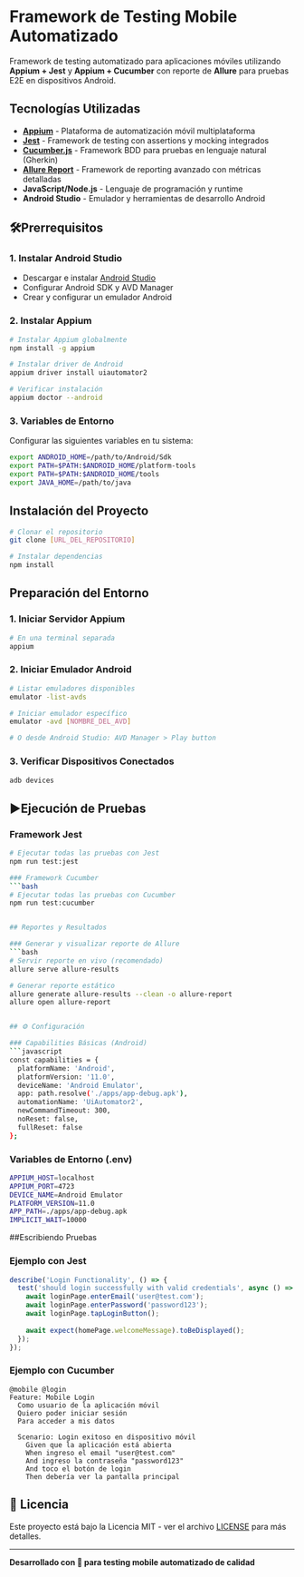 # Framework de Testing Mobile Automatizado

Framework de testing automatizado para aplicaciones móviles utilizando **Appium + Jest** y **Appium + Cucumber** con reporte de **Allure** para pruebas E2E en dispositivos Android.

##  Tecnologías Utilizadas

- **[Appium](https://appium.io/)** - Plataforma de automatización móvil multiplataforma
- **[Jest](https://jestjs.io/)** - Framework de testing con assertions y mocking integrados
- **[Cucumber.js](https://cucumber.io/docs/cucumber/)** - Framework BDD para pruebas en lenguaje natural (Gherkin)
- **[Allure Report](https://docs.qameta.io/allure/)** - Framework de reporting avanzado con métricas detalladas
- **JavaScript/Node.js** - Lenguaje de programación y runtime
- **Android Studio** - Emulador y herramientas de desarrollo Android

## 🛠Prerrequisitos

### 1. Instalar Android Studio
- Descargar e instalar [Android Studio](https://developer.android.com/studio)
- Configurar Android SDK y AVD Manager
- Crear y configurar un emulador Android

### 2. Instalar Appium
```bash
# Instalar Appium globalmente
npm install -g appium

# Instalar driver de Android
appium driver install uiautomator2

# Verificar instalación
appium doctor --android
```

### 3. Variables de Entorno
Configurar las siguientes variables en tu sistema:
```bash
export ANDROID_HOME=/path/to/Android/Sdk
export PATH=$PATH:$ANDROID_HOME/platform-tools
export PATH=$PATH:$ANDROID_HOME/tools
export JAVA_HOME=/path/to/java
```

##  Instalación del Proyecto

```bash
# Clonar el repositorio
git clone [URL_DEL_REPOSITORIO]

# Instalar dependencias
npm install
```

## Preparación del Entorno

### 1. Iniciar Servidor Appium
```bash
# En una terminal separada
appium
```

### 2. Iniciar Emulador Android
```bash
# Listar emuladores disponibles
emulator -list-avds

# Iniciar emulador específico
emulator -avd [NOMBRE_DEL_AVD]

# O desde Android Studio: AVD Manager > Play button
```

### 3. Verificar Dispositivos Conectados
```bash
adb devices
```

## ▶Ejecución de Pruebas

### Framework Jest
```bash
# Ejecutar todas las pruebas con Jest
npm run test:jest

### Framework Cucumber
```bash
# Ejecutar todas las pruebas con Cucumber
npm run test:cucumber


## Reportes y Resultados

### Generar y visualizar reporte de Allure
```bash
# Servir reporte en vivo (recomendado)
allure serve allure-results

# Generar reporte estático
allure generate allure-results --clean -o allure-report
allure open allure-report


## ⚙️ Configuración

### Capabilities Básicas (Android)
```javascript
const capabilities = {
  platformName: 'Android',
  platformVersion: '11.0',
  deviceName: 'Android Emulator',
  app: path.resolve('./apps/app-debug.apk'),
  automationName: 'UiAutomator2',
  newCommandTimeout: 300,
  noReset: false,
  fullReset: false
};
```

### Variables de Entorno (.env)
```bash
APPIUM_HOST=localhost
APPIUM_PORT=4723
DEVICE_NAME=Android Emulator
PLATFORM_VERSION=11.0
APP_PATH=./apps/app-debug.apk
IMPLICIT_WAIT=10000
```

##Escribiendo Pruebas

### Ejemplo con Jest
```javascript
describe('Login Functionality', () => {
  test('should login successfully with valid credentials', async () => {
    await loginPage.enterEmail('user@test.com');
    await loginPage.enterPassword('password123');
    await loginPage.tapLoginButton();
    
    await expect(homePage.welcomeMessage).toBeDisplayed();
  });
});
```

### Ejemplo con Cucumber
```gherkin
@mobile @login
Feature: Mobile Login
  Como usuario de la aplicación móvil
  Quiero poder iniciar sesión
  Para acceder a mis datos

  Scenario: Login exitoso en dispositivo móvil
    Given que la aplicación está abierta
    When ingreso el email "user@test.com"
    And ingreso la contraseña "password123"
    And toco el botón de login
    Then debería ver la pantalla principal
```

## 📄 Licencia

Este proyecto está bajo la Licencia MIT - ver el archivo [LICENSE](LICENSE) para más detalles.

---

**Desarrollado con 📱 para testing mobile automatizado de calidad**
